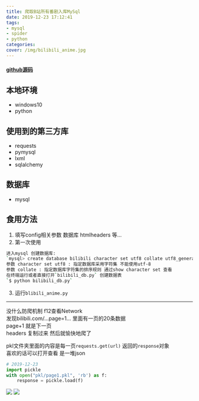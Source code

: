 ```yaml
---
title: 爬取B站所有番剧入库MySql
date: 2019-12-23 17:12:41
tags: 
- mysql
- spider
- python
categories:
cover: /img/bilibili_anime.jpg
---
```

 
#### [github源码](https://github.com/Hotobun/Code/tree/master/python/spider/bilibili/anime)
## 本地环境
- windows10 
- python 
 
## 使用到的第三方库
- requests
- pymysql
- lxml
- sqlalchemy
 
## 数据库
- mysql
 
## 食用方法
1. 填写config相关参数 数据库 htmlheaders 等...  
2. 第一次使用   
``` bash
进入mysql 创建数据库:  
`mysql> create database bilibili character set utf8 collate utf8_general_ci;`  
参数 character set utf8 : 指定数据库采用字符集 不能使用utf-8  
参数 collate : 指定数据库字符集的排序规则 通过show character set 查看  
在终端运行或者直接打开`bilibili_db.py` 创建数据表  
`$ python bilibili_db.py`  
```
3. 运行`blibili_anime.py`

 
*** 
没什么防爬机制 f12查看Network   
发现bilibili.com/...page=1... 里面有一页的20条数据   
page+1 就是下一页  
headers 复制过来 然后就愉快地爬了   
 
pkl文件夹里面的内容是每一页`requests.get(url)` 返回的`response`对象   
喜欢的话可以打开查看 是一堆json  
``` python
# 2019-12-23
import pickle
with open("pkl/page1.pkl", 'rb') as f:
    response = pickle.load(f)
```
 
![](/img/archive_img/bilibili_spider1.png) 
![](/img/archive_img/bilibili_spider2.png)
